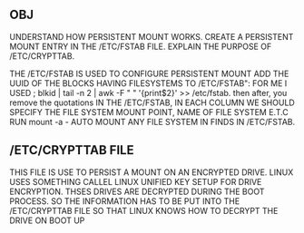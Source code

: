 OBJ
-
UNDERSTAND HOW PERSISTENT MOUNT WORKS.
CREATE A PERSISTENT MOUNT ENTRY IN THE /ETC/FSTAB FILE.
EXPLAIN THE PURPOSE OF /ETC/CRYPTTAB.

THE /ETC/FSTAB IS USED TO CONFIGURE PERSISTENT MOUNT
ADD THE UUID OF THE BLOCKS HAVING FILESYSTEMS TO /ETC/FSTAB": FOR ME I USED ;
blkid | tail -n 2 | awk -F " " '{print$2}' >> /etc/fstab.
then after, you remove the quotations
IN THE /ETC/FSTAB, IN EACH COLUMN WE SHOULD SPECIFY THE FILE SYSTEM MOUNT POINT, NAME OF FILE SYSTEM E.T.C
RUN mount -a - AUTO MOUNT ANY FILE SYSTEM IN FINDS IN /ETC/FSTAB.

/ETC/CRYPTTAB FILE
--
THIS FILE IS USE TO PERSIST A MOUNT ON AN ENCRYPTED DRIVE. LINUX USES SOMETHING CALLEL LINUX UNIFIED KEY SETUP FOR DRIVE ENCRYPTION. THSES DRIVES ARE DECRYPTED DURING THE BOOT PROCESS. SO THE INFORMATION HAS TO BE PUT INTO THE /ETC/CRYPTTAB FILE SO THAT LINUX KNOWS HOW TO DECRYPT THE DRIVE ON BOOT UP